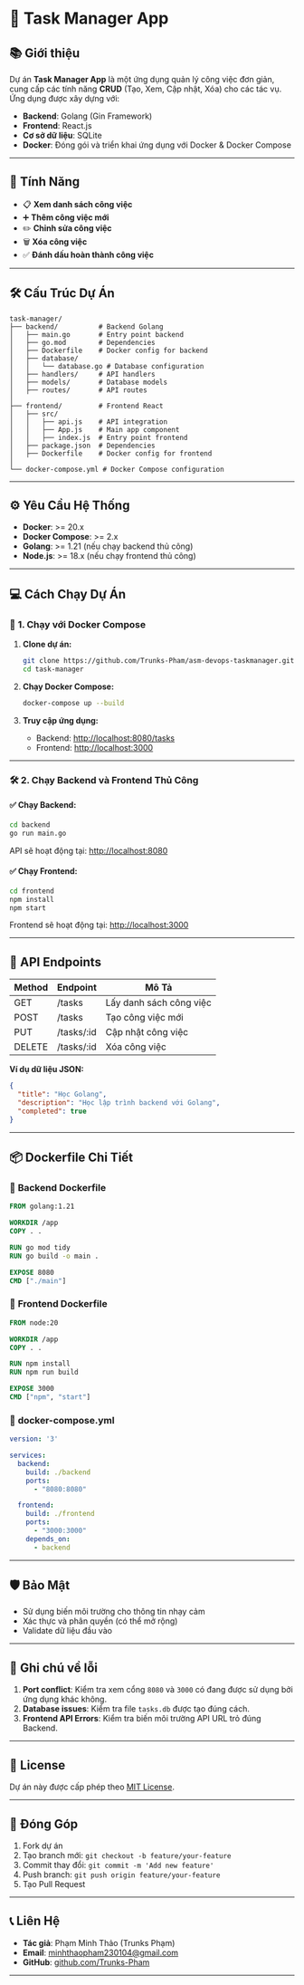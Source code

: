 # 📝 **Task Manager App**

## 📚 **Giới thiệu**

Dự án **Task Manager App** là một ứng dụng quản lý công việc đơn giản, cung cấp các tính năng **CRUD** (Tạo, Xem, Cập nhật, Xóa) cho các tác vụ. Ứng dụng được xây dựng với:

- **Backend**: Golang (Gin Framework)  
- **Frontend**: React.js  
- **Cơ sở dữ liệu**: SQLite  
- **Docker**: Đóng gói và triển khai ứng dụng với Docker & Docker Compose  

---

## 🚀 **Tính Năng**

- 📋 **Xem danh sách công việc**  
- ➕ **Thêm công việc mới**  
- ✏️ **Chỉnh sửa công việc**  
- 🗑️ **Xóa công việc**  
- ✅ **Đánh dấu hoàn thành công việc**  

---

## 🛠️ **Cấu Trúc Dự Án**

```plaintext
task-manager/
├── backend/          # Backend Golang
│   ├── main.go       # Entry point backend
│   ├── go.mod        # Dependencies
│   ├── Dockerfile    # Docker config for backend
│   ├── database/
│   │   └── database.go # Database configuration
│   ├── handlers/     # API handlers
│   ├── models/       # Database models
│   ├── routes/       # API routes
│
├── frontend/         # Frontend React
│   ├── src/
│   │   ├── api.js    # API integration
│   │   ├── App.js    # Main app component
│   │   ├── index.js  # Entry point frontend
│   ├── package.json  # Dependencies
│   ├── Dockerfile    # Docker config for frontend
│
└── docker-compose.yml # Docker Compose configuration
```

---

## ⚙️ **Yêu Cầu Hệ Thống**

- **Docker**: >= 20.x  
- **Docker Compose**: >= 2.x  
- **Golang**: >= 1.21 (nếu chạy backend thủ công)  
- **Node.js**: >= 18.x (nếu chạy frontend thủ công)  

---

## 💻 **Cách Chạy Dự Án**

### 🐳 **1. Chạy với Docker Compose**

1. **Clone dự án:**
   ```bash
   git clone https://github.com/Trunks-Pham/asm-devops-taskmanager.git
   cd task-manager
   ```

2. **Chạy Docker Compose:**
   ```bash
   docker-compose up --build
   ```

3. **Truy cập ứng dụng:**
   - Backend: [http://localhost:8080/tasks](http://localhost:8080/tasks)  
   - Frontend: [http://localhost:3000](http://localhost:3000)  

---

### 🛠️ **2. Chạy Backend và Frontend Thủ Công**

#### ✅ **Chạy Backend:**
```bash
cd backend
go run main.go
```

API sẽ hoạt động tại: [http://localhost:8080](http://localhost:8080)  

#### ✅ **Chạy Frontend:**
```bash
cd frontend
npm install
npm start
```

Frontend sẽ hoạt động tại: [http://localhost:3000](http://localhost:3000)  

---

## 📡 **API Endpoints**

| Method | Endpoint      | Mô Tả              |
|--------|---------------|---------------------|
| GET    | /tasks        | Lấy danh sách công việc |
| POST   | /tasks        | Tạo công việc mới     |
| PUT    | /tasks/:id    | Cập nhật công việc    |
| DELETE | /tasks/:id    | Xóa công việc         |

**Ví dụ dữ liệu JSON:**
```json
{
  "title": "Học Golang",
  "description": "Học lập trình backend với Golang",
  "completed": true
}
```

---

## 📦 **Dockerfile Chi Tiết**

### 📄 **Backend Dockerfile**
```dockerfile
FROM golang:1.21

WORKDIR /app
COPY . .

RUN go mod tidy
RUN go build -o main .

EXPOSE 8080
CMD ["./main"]
```

### 📄 **Frontend Dockerfile**
```dockerfile
FROM node:20

WORKDIR /app
COPY . .

RUN npm install
RUN npm run build

EXPOSE 3000
CMD ["npm", "start"]
```

### 📄 **docker-compose.yml**
```yaml
version: '3'

services:
  backend:
    build: ./backend
    ports:
      - "8080:8080"

  frontend:
    build: ./frontend
    ports:
      - "3000:3000"
    depends_on:
      - backend
```

---

## 🛡️ **Bảo Mật**

- Sử dụng biến môi trường cho thông tin nhạy cảm  
- Xác thực và phân quyền (có thể mở rộng)  
- Validate dữ liệu đầu vào  

---

## 🐞 **Ghi chú về lỗi**

1. **Port conflict**: Kiểm tra xem cổng `8080` và `3000` có đang được sử dụng bởi ứng dụng khác không.  
2. **Database issues**: Kiểm tra file `tasks.db` được tạo đúng cách.  
3. **Frontend API Errors**: Kiểm tra biến môi trường API URL trỏ đúng Backend.  

---

## 📜 **License**

Dự án này được cấp phép theo [MIT License](https://opensource.org/licenses/MIT).

---

## 🤝 **Đóng Góp**

1. Fork dự án  
2. Tạo branch mới: `git checkout -b feature/your-feature`  
3. Commit thay đổi: `git commit -m 'Add new feature'`  
4. Push branch: `git push origin feature/your-feature`  
5. Tạo Pull Request  

---

## 📞 **Liên Hệ**

- **Tác giả**: Phạm Minh Thảo (Trunks Phạm)  
- **Email**: minhthaopham230104@gmail.com
- **GitHub**: [github.com/Trunks-Pham](https://github.com/Trunks-Pham)  

---